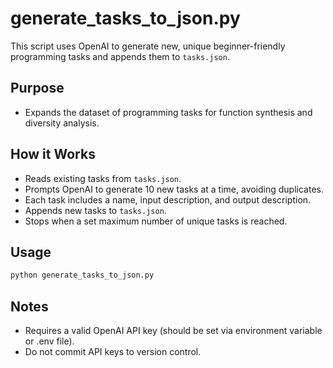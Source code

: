 # generate_tasks_to_json.py

This script uses OpenAI to generate new, unique beginner-friendly programming tasks and appends them to `tasks.json`.

## Purpose
- Expands the dataset of programming tasks for function synthesis and diversity analysis.

## How it Works
- Reads existing tasks from `tasks.json`.
- Prompts OpenAI to generate 10 new tasks at a time, avoiding duplicates.
- Each task includes a name, input description, and output description.
- Appends new tasks to `tasks.json`.
- Stops when a set maximum number of unique tasks is reached.

## Usage
```bash
python generate_tasks_to_json.py
```

## Notes
- Requires a valid OpenAI API key (should be set via environment variable or .env file).
- Do not commit API keys to version control. 